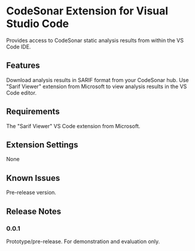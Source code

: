 # CodeSonar Extension for Visual Studio Code

Provides access to CodeSonar static analysis results from within the VS Code IDE.

## Features

Download analysis results in SARIF format from your CodeSonar hub.  Use "Sarif Viewer" extension from Microsoft to view analysis results in the VS Code editor.

## Requirements

The "Sarif Viewer" VS Code extension from Microsoft.

## Extension Settings

None

## Known Issues

Pre-release version.

## Release Notes

### 0.0.1

Prototype/pre-release.  For demonstration and evaluation only.
